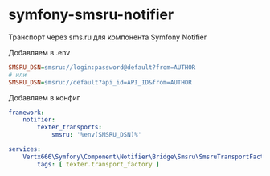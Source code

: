 # symfony-smsru-notifier

Транспорт через sms.ru для компонента Symfony Notifier

Добавляем в .env
```ini
SMSRU_DSN=smsru://login:password@default?from=AUTHOR
# или
SMSRU_DSN=smsru://default?api_id=API_ID&from=AUTHOR
```

Добавляем в конфиг
```yaml
framework:
    notifier:
        texter_transports:
            smsru: '%env(SMSRU_DSN)%'
```


```yaml
services:
    Vertx666\Symfony\Component\Notifier\Bridge\Smsru\SmsruTransportFactory:
        tags: [ texter.transport_factory ]
```
